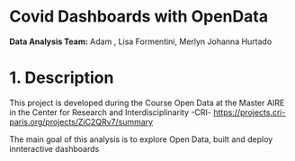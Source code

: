 # Covid Dashboards with OpenData

**Data Analysis Team:** Adam , Lisa Formentini, Merlyn Johanna Hurtado

# 1. Description
This project is developed during the Course Open Data at the Master AIRE in the Center for Research and Interdisciplinarity -CRI- https://projects.cri-paris.org/projects/ZiC2QRv7/summary

The main goal of this analysis is to explore Open Data, built and deploy innteractive dashboards
